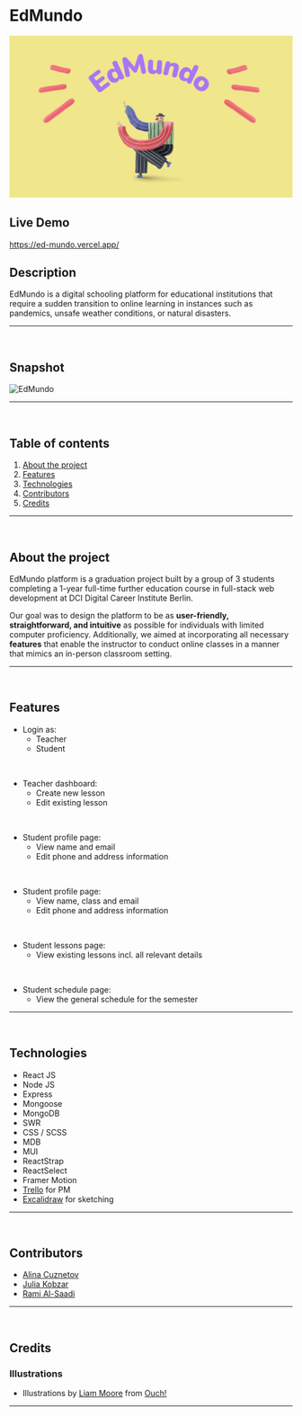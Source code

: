 # EdMundo

<img src="./client/src/assets/EdMundo.png" alt="Edmundo image">

## Live Demo

https://ed-mundo.vercel.app/

## Description

EdMundo is a digital schooling platform for educational institutions that require a sudden transition to online learning in instances such as pandemics, unsafe weather conditions, or natural disasters.

---

</br>

## Snapshot

![EdMundo](https://github.com/Rami24t/EdMundo/assets/103028944/5821e307-4576-4fdd-9e16-05712ce413da)


---

</br>

## Table of contents

1. [About the project](#about-the-project)
2. [Features](#features)
3. [Technologies](#technologies)
4. [Contributors](#contributors)
5. [Credits](#credits)

---

</br>

## About the project

EdMundo platform is a graduation project built by a group of 3 students completing a 1-year full-time further education course in full-stack web development at DCI Digital Career Institute Berlin.

Our goal was to design the platform to be as **user-friendly, straightforward, and intuitive** as possible for individuals with limited computer proficiency. Additionally, we aimed at incorporating all necessary **features** that enable the instructor to conduct online classes in a manner that mimics an in-person classroom setting.

---

</br>

## Features

- Login as:
  - Teacher
  - Student

</br>

- Teacher dashboard:
  - Create new lesson
  - Edit existing lesson

</br>

- Student profile page:
  - View name and email
  - Edit phone and address information

</br>

- Student profile page:
  - View name, class and email
  - Edit phone and address information

</br>

- Student lessons page:
  - View existing lessons incl. all relevant details

</br>

- Student schedule page:
  - View the general schedule for the semester
    ​

---

</br>

## Technologies

- React JS
- Node JS
- Express
- Mongoose
- MongoDB
- SWR
- CSS / SCSS
- MDB
- MUI
- ReactStrap
- ReactSelect
- Framer Motion
- [Trello](https://trello.com/b/JE5FpQhf/school) for PM
- [Excalidraw](https://excalidraw.com/#room=8073e7ebfce6845a9ea3,EE7BYrpW5_gaHV6TyONFOg) for sketching
  ​

---

</br>

## Contributors

- [Alina Cuznetov](https://github.com/alinaincodeland)
- [Julia Kobzar](https://github.com/ju8ko)
- [Rami Al-Saadi](https://github.com/Rami24t)

---

</br>

## Credits

### Illustrations

- Illustrations by <a href="https://icons8.com/illustrations/author/GrbQqWBEhaDS">Liam Moore</a> from <a href="https://icons8.com/illustrations">Ouch!</a>

---

​
